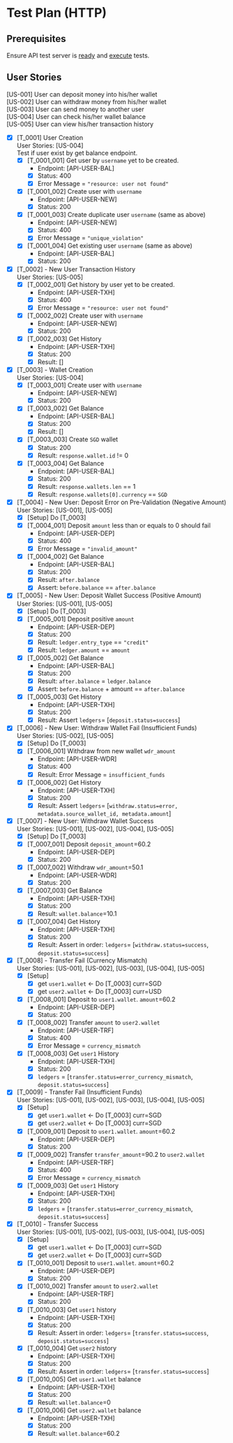 # Test Plan (HTTP)

## Prerequisites

Ensure API test server is [ready](./readme.md#setup-local-environment) and [execute](./readme.md#run-e2e-tests) tests.

## User Stories

[US-001] User can deposit money into his/her wallet\
[US-002] User can withdraw money from his/her wallet\
[US-003] User can send money to another user\
[US-004] User can check his/her wallet balance\
[US-005] User can view his/her transaction history

- [x] [T_0001] User Creation\
  User Stories: [US-004]\
  Test if user exist by get balance endpoint.
    - [x] [T_0001_001] Get user by `username` yet to be created.
        - Endpoint: [API-USER-BAL]
        - [x] Status: 400
        - [x] Error Message = `"resource: user not found"`
    - [x] [T_0001_002] Create user with `username`
        - Endpoint: [API-USER-NEW]
        - [x] Status: 200
    - [x] [T_0001_003] Create duplicate user `username` (same as above)
        - Endpoint: [API-USER-NEW]
        - [x] Status: 400
        - [x] Error Message = `"unique_violation"`
    - [x] [T_0001_004] Get existing user `username` (same as above)
        - Endpoint: [API-USER-BAL]
        - [x] Status: 200

- [x] [T_0002] - New User Transaction History\
  User Stories: [US-005]
    - [x] [T_0002_001] Get history by user yet to be created.
        - Endpoint: [API-USER-TXH]
        - [x] Status: 400
        - [x] Error Message = `"resource: user not found"`
    - [x] [T_0002_002] Create user with `username`
        - Endpoint: [API-USER-NEW]
        - [x] Status: 200
    - [x] [T_0002_003] Get History
        - Endpoint: [API-USER-TXH]
        - [x] Status: 200
        - [x] Result: []
- [x] [T_0003] - Wallet Creation\
  User Stories: [US-004]
    - [x] [T_0003_001] Create user with `username`
        - Endpoint: [API-USER-NEW]
        - [x] Status: 200
    - [x] [T_0003_002] Get Balance
        - Endpoint: [API-USER-BAL]
        - [x] Status: 200
        - [x] Result: []
    - [x] [T_0003_003] Create `SGD` wallet
        - [x] Status: 200
        - [x] Result: `response.wallet.id` != 0
    - [x] [T_0003_004] Get Balance
        - Endpoint: [API-USER-BAL]
        - [x] Status: 200
        - [x] Result: `response.wallets.len` == 1
        - [x] Result: `response.wallets[0].currency` == `SGD`
- [x] [T_0004] - New User: Deposit Error on Pre-Validation (Negative Amount)\
  User Stories: [US-001], [US-005]
    - [x] [Setup] Do [T_0003]
    - [x] [T_0004_001] Deposit `amount` less than or equals to 0 should fail
        - Endpoint: [API-USER-DEP]
        - [x] Status: 400
        - [x] Error Message = `"invalid_amount"`
    - [x] [T_0004_002] Get Balance
        - Endpoint: [API-USER-BAL]
        - [x] Status: 200
        - [x] Result: `after.balance`
        - [x] Assert: `before.balance` == `after.balance`
- [x] [T_0005] - New User: Deposit Wallet Success (Positive Amount)\
  User Stories: [US-001], [US-005]
    - [x] [Setup] Do [T_0003]
    - [x] [T_0005_001] Deposit positive `amount`
        - Endpoint: [API-USER-DEP]
        - [x] Status: 200
        - [x] Result: `ledger.entry_type` == `"credit"`
        - [x] Result: `ledger.amount` == `amount`
    - [x] [T_0005_002] Get Balance
        - Endpoint: [API-USER-BAL]
        - [x] Status: 200
        - [x] Result: `after.balance` = `ledger.balance`
        - [x] Assert: `before.balance` + amount == `after.balance`
    - [x] [T_0005_003] Get History
        - Endpoint: [API-USER-TXH]
        - [x] Status: 200
        - [x] Result: Assert `ledgers`= [`deposit.status=success`]
- [x] [T_0006] - New User: Withdraw Wallet Fail (Insufficient Funds)\
  User Stories: [US-002], [US-005]
    - [x] [Setup] Do [T_0003]
    - [x] [T_0006_001] Withdraw from new wallet `wdr_amount`
        - Endpoint: [API-USER-WDR]
        - [x] Status: 400
        - [x] Result: Error Message = `insufficient_funds`
    - [x] [T_0006_002] Get History
        - Endpoint: [API-USER-TXH]
        - [x] Status: 200
        - [x] Result: Assert `ledgers`= [`withdraw.status=error, metadata.source_wallet_id, metadata.amount`]
- [x] [T_0007] - New User: Withdraw Wallet Success\
  User Stories: [US-001], [US-002], [US-004], [US-005]
    - [x] [Setup] Do [T_0003]
    - [x] [T_0007_001] Deposit `deposit_amount`=60.2
        - Endpoint: [API-USER-DEP]
        - [x] Status: 200
    - [x] [T_0007_002] Withdraw `wdr_amount`=50.1
        - Endpoint: [API-USER-WDR]
        - [x] Status: 200
    - [x] [T_0007_003] Get Balance
        - Endpoint: [API-USER-TXH]
        - [x] Status: 200
        - [x] Result: `wallet.balance`=10.1
    - [x] [T_0007_004] Get History
        - Endpoint: [API-USER-TXH]
        - [x] Status: 200
        - [x] Result: Assert in order: `ledgers`= [`withdraw.status=success`, `deposit.status=success`]
- [x] [T_0008] - Transfer Fail (Currency Mismatch)\
  User Stories: [US-001], [US-002], [US-003], [US-004], [US-005]
    - [x] [Setup]
        - [x] get `user1.wallet` <- Do [T_0003] curr=SGD
        - [x] get `user2.wallet` <- Do [T_0003] curr=USD
    - [x] [T_0008_001] Deposit to `user1.wallet`. `amount`=60.2
        - Endpoint: [API-USER-DEP]
        - [x] Status: 200
    - [x] [T_0008_002] Transfer `amount` to `user2.wallet`
        - Endpoint: [API-USER-TRF]
        - [x] Status: 400
        - [x] Error Message = `currency_mismatch`
    - [x] [T_0008_003] Get `user1` History
        - Endpoint: [API-USER-TXH]
        - [x] Status: 200
        - [x] `ledgers` = [`transfer.status=error_currency_mismatch`, `deposit.status=success`]
- [x] [T_0009] - Transfer Fail (Insufficient Funds)\
  User Stories: [US-001], [US-002], [US-003], [US-004], [US-005]
    - [x] [Setup]
        - [x] get `user1.wallet` <- Do [T_0003] curr=SGD
        - [x] get `user2.wallet` <- Do [T_0003] curr=SGD
    - [x] [T_0009_001] Deposit to `user1.wallet`. `amount`=60.2
        - Endpoint: [API-USER-DEP]
        - [x] Status: 200
    - [x] [T_0009_002] Transfer `transfer_amount`=90.2 to `user2.wallet`
        - Endpoint: [API-USER-TRF]
        - [x] Status: 400
        - [x] Error Message = `currency_mismatch`
    - [x] [T_0009_003] Get `user1` History
        - Endpoint: [API-USER-TXH]
        - [x] Status: 200
        - [x] `ledgers` = [`transfer.status=error_currency_mismatch`, `deposit.status=success`]
- [x] [T_0010] - Transfer Success\
  User Stories: [US-001], [US-002], [US-003], [US-004], [US-005]
    - [x] [Setup]
        - [x] get `user1.wallet` <- Do [T_0003] curr=SGD
        - [x] get `user2.wallet` <- Do [T_0003] curr=SGD
    - [x] [T_0010_001] Deposit to `user1.wallet`. `amount`=60.2
        - Endpoint: [API-USER-DEP]
        - [x] Status: 200
    - [x] [T_0010_002] Transfer `amount` to `user2.wallet`
        - Endpoint: [API-USER-TRF]
        - [x] Status: 200
    - [x] [T_0010_003] Get `user1` history
        - Endpoint: [API-USER-TXH]
        - [x] Status: 200
        - [x] Result: Assert in order: `ledgers`= [`transfer.status=success`, `deposit.status=success`]
    - [x] [T_0010_004] Get `user2` history
        - Endpoint: [API-USER-TXH]
        - [x] Status: 200
        - [x] Result: Assert in order: `ledgers`= [`transfer.status=success`]
    - [x] [T_0010_005] Get `user1.wallet` balance
        - Endpoint: [API-USER-TXH]
        - [x] Status: 200
        - [x] Result: `wallet.balance`=0
    - [x] [T_0010_006] Get `user2.wallet` balance
        - Endpoint: [API-USER-TXH]
        - [x] Status: 200
        - [x] Result: `wallet.balance`=60.2